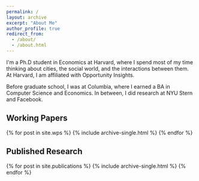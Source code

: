 ```yaml
---
permalink: /
layout: archive
excerpt: "About Me"
author_profile: true
redirect_from: 
  - /about/
  - /about.html
---
```

I'm a Ph.D student in Economics at Harvard, where I spend most of my time thinking about cities, the social world, and the interactions between them. At Harvard, I am affiliated with Opportunity Insights.

Before graduate school, I was at Columbia, where I earned a BA in Computer Science and Economics. In between, I did research at NYU Stern and Facebook.

Working Papers
------
{% for post in site.wps %}
  {% include archive-single.html %}
{% endfor %}

Published Research
------
{% for post in site.publications %}
  {% include archive-single.html %}
{% endfor %}
<br>
